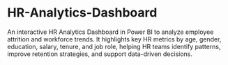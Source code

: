 # HR-Analytics-Dashboard
An interactive HR Analytics Dashboard in Power BI to analyze employee attrition and workforce trends. It highlights key HR metrics by age, gender, education, salary, tenure, and job role, helping HR teams identify patterns, improve retention strategies, and support data-driven decisions.
